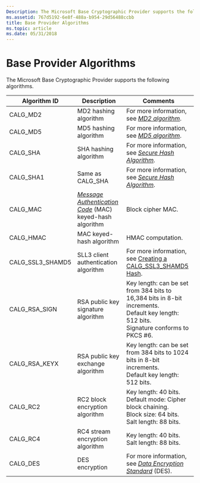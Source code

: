 ```yaml
---
Description: The Microsoft Base Cryptographic Provider supports the following algorithms.
ms.assetid: 767d5192-6e8f-488a-b954-29d56488ccbb
title: Base Provider Algorithms
ms.topic: article
ms.date: 05/31/2018
---
```


# Base Provider Algorithms

The Microsoft Base Cryptographic Provider supports the following algorithms.



| Algorithm ID                  | Description                                                                                                                                                               | Comments                                                                                                                                                                |
|-------------------------------|---------------------------------------------------------------------------------------------------------------------------------------------------------------------------|-------------------------------------------------------------------------------------------------------------------------------------------------------------------------|
| CALG\_MD2<br/>          | MD2 hashing algorithm<br/>                                                                                                                                          | For more information, see [*MD2 algorithm*](../secgloss/m-gly.md).<br/>                                         |
| CALG\_MD5<br/>          | MD5 hashing algorithm<br/>                                                                                                                                          | For more information, see [*MD5 algorithm*](../secgloss/m-gly.md).<br/>                                         |
| CALG\_SHA<br/>          | SHA hashing algorithm<br/>                                                                                                                                          | For more information, see [*Secure Hash Algorithm*](../secgloss/s-gly.md).<br/>                 |
| CALG\_SHA1<br/>         | Same as CALG\_SHA<br/>                                                                                                                                              | For more information, see [*Secure Hash Algorithm*](../secgloss/s-gly.md).<br/>                 |
| CALG\_MAC<br/>          | [*Message Authentication Code*](../secgloss/m-gly.md) (MAC) keyed-hash algorithm<br/> | Block cipher MAC.<br/>                                                                                                                                            |
| CALG\_HMAC<br/>         | MAC keyed-hash algorithm<br/>                                                                                                                                       | HMAC computation.<br/>                                                                                                                                            |
| CALG\_SSL3\_SHAMD5<br/> | SLL3 client authentication algorithm<br/>                                                                                                                           | For more information, see [Creating a CALG\_SSL3\_SHAMD5 Hash](creating-a-calg-ssl3-shamd5-hash.md).<br/>                                                        |
| CALG\_RSA\_SIGN<br/>    | RSA public key signature algorithm<br/>                                                                                                                             | Key length: can be set from 384 bits to 16,384 bits in 8-bit increments.<br/> Default key length: 512 bits.<br/> Signature conforms to PKCS \#6.<br/> |
| CALG\_RSA\_KEYX<br/>    | RSA public key exchange algorithm<br/>                                                                                                                              | Key length: can be set from 384 bits to 1024 bits in 8-bit increments.<br/> Default key length: 512 bits.<br/>                                              |
| CALG\_RC2<br/>          | RC2 block encryption algorithm<br/>                                                                                                                                 | Key length: 40 bits.<br/> Default mode: Cipher block chaining.<br/> Block size: 64 bits.<br/> Salt length: 88 bits.<br/>                        |
| CALG\_RC4<br/>          | RC4 stream encryption algorithm<br/>                                                                                                                                | Key length: 40 bits.<br/> Salt length: 88 bits.<br/>                                                                                                        |
| CALG\_DES<br/>          | DES encryption<br/>                                                                                                                                                 | For more information, see [*Data Encryption Standard*](../secgloss/d-gly.md) (DES).<br/>  |



 

 

 